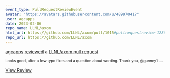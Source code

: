 ```yaml
---
event_type: PullRequestReviewEvent
avatar: "https://avatars.githubusercontent.com/u/48997041?"
user: agcapps
date: 2023-02-06
repo_name: LLNL/axom
html_url: https://github.com/LLNL/axom/pull/1015#pullrequestreview-1286183274
repo_url: https://github.com/LLNL/axom
---
```


<a href='https://github.com/agcapps' target='_blank'>agcapps</a> <a href='https://github.com/LLNL/axom/pull/1015#pullrequestreview-1286183274' target='_blank'>reviewed</a> a <a href='https://github.com/LLNL/axom/pull/1015' target='_blank'>LLNL/axom pull request</a>

<small>Looks good, after a few typo fixes and a question about wording.  Thank you, @gunney1 ....</small>

<a href='https://github.com/LLNL/axom/pull/1015#pullrequestreview-1286183274' target='_blank'>View Review</a>
